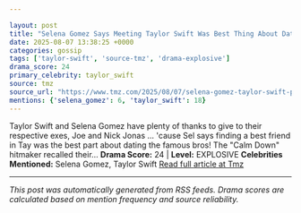 ```yaml
---

layout: post
title: "Selena Gomez Says Meeting Taylor Swift Was Best Thing About Dating Jonas Brothers"
date: 2025-08-07 13:38:25 +0000
categories: gossip
tags: ['taylor-swift', 'source-tmz', 'drama-explosive']
drama_score: 24
primary_celebrity: taylor_swift
source: tmz
source_url: "https://www.tmz.com/2025/08/07/selena-gomez-taylor-swift-past-dating-jonas-brothers/"
mentions: {'selena_gomez': 6, 'taylor_swift': 18}
---
```


Taylor Swift and Selena Gomez have plenty of thanks to give to their respective exes, Joe and Nick Jonas ... 'cause Sel says finding a best friend in Tay was the best part about dating the famous bros! The "Calm Down" hitmaker recalled their… **Drama Score:** 24 | **Level:** EXPLOSIVE **Celebrities Mentioned:** Selena Gomez, Taylor Swift [Read full article at Tmz](https://www.tmz.com/2025/08/07/selena-gomez-taylor-swift-past-dating-jonas-brothers/)

---

*This post was automatically generated from RSS feeds. Drama scores are calculated based on mention frequency and source reliability.*